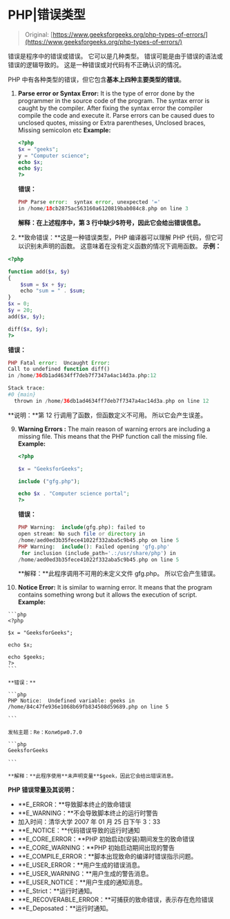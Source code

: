 # PHP|错误类型

> Original: [https://www.geeksforgeeks.org/php-types-of-errors/](https://www.geeksforgeeks.org/php-types-of-errors/)

错误是程序中的错误或错误。 它可以是几种类型。 错误可能是由于错误的语法或错误的逻辑导致的。 这是一种错误或对代码有不正确认识的情况。

PHP 中有各种类型的错误，但它包含**基本上四种主要类型的错误**。

1.  **Parse error or Syntax Error:** It is the type of error done by the programmer in the source code of the program. The syntax error is caught by the compiler. After fixing the syntax error the compiler compile the code and execute it. Parse errors can be caused dues to unclosed quotes, missing or Extra parentheses, Unclosed braces, Missing semicolon etc
    **Example:**

    ```php
    <?php
    $x = "geeks";
    y = "Computer science";
    echo $x;
    echo $y;
    ?>
    ```

    **错误：**

    ```php
    PHP Parse error:  syntax error, unexpected '=' 
    in /home/18cb2875ac563160a6120819bab084c8.php on line 3

    ```

    **解释：**在上述程序中，第 3 行中缺少**$符号，因此它会给出错误信息。**

2.  **致命错误：**这是一种错误类型，PHP 编译器可以理解 PHP 代码，但它可以识别未声明的函数。 这意味着在没有定义函数的情况下调用函数。
    **示例：**

```php
<?php

function add($x, $y)
{
    $sum = $x + $y;
    echo "sum = " . $sum;
}
$x = 0;
$y = 20;
add($x, $y);

diff($x, $y);
?>
```

**错误：**

```php
PHP Fatal error:  Uncaught Error: 
Call to undefined function diff() 
in /home/36db1ad4634ff7deb7f7347a4ac14d3a.php:12

Stack trace:
#0 {main}
  thrown in /home/36db1ad4634ff7deb7f7347a4ac14d3a.php on line 12

```

**说明：**第 12 行调用了函数，但函数定义不可用。 所以它会产生误差。

9.  **Warning Errors :** The main reason of warning errors are including a missing file. This means that the PHP function call the missing file.
    **Example:**

    ```php
    <?php 

    $x = "GeeksforGeeks";

    include ("gfg.php");

    echo $x . "Computer science portal";
    ?>
    ```

    **错误：**

    ```php
    PHP Warning:  include(gfg.php): failed to 
    open stream: No such file or directory in 
    /home/aed0ed3b35fece41022f332aba5c9b45.php on line 5
    PHP Warning:  include(): Failed opening 'gfg.php'
     for inclusion (include_path='.:/usr/share/php') in 
    /home/aed0ed3b35fece41022f332aba5c9b45.php on line 5

    ```

    **解释：**此程序调用不可用的未定义文件 gfg.php。 所以它会产生错误。

10.  **Notice Error:** It is similar to warning error. It means that the program contains something wrong but it allows the execution of script.
    **Example:**

    ```php
    <?php 

    $x = "GeeksforGeeks";

    echo $x;

    echo $geeks;
    ?>
    ```

    **错误：**

    ```php
    PHP Notice:  Undefined variable: geeks in 
    /home/84c47fe936e1068b69fb834508d59689.php on line 5

    ```

    发帖主题：Re：Колибри0.7.0

    ```php
    GeeksforGeeks

    ```

    **解释：**此程序使用**未声明变量**$geek，因此它会给出错误消息。

**PHP 错误常量及其说明：**

*   **E_ERROR：**导致脚本终止的致命错误
*   **E_WARNING：**不会导致脚本终止的运行时警告
*   加入时间：清华大学 2007 年 01 月 25 日下午 3：33
*   **E_NOTICE：**代码错误导致的运行时通知
*   **E_CORE_ERROR：**PHP 初始启动(安装)期间发生的致命错误
*   **E_CORE_WARNING：**PHP 初始启动期间出现的警告
*   **E_COMPILE_ERROR：**脚本出现致命的编译时错误指示问题。
*   **E_USER_ERROR：**用户生成的错误消息。
*   **E_USER_WARNING：**用户生成的警告消息。
*   **E_USER_NOTICE：**用户生成的通知消息。
*   **E_Strict：**运行时通知。
*   **E_RECOVERABLE_ERROR：**可捕获的致命错误，表示存在危险错误
*   **E_Deposated：**运行时通知。
